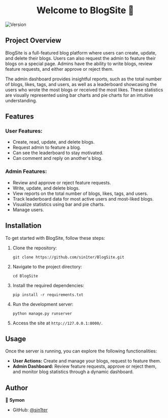 <h1 align="center">Welcome to BlogSite 👋</h1>

<p>
  <img alt="Version" src="https://img.shields.io/badge/version-v1-blue.svg?cacheSeconds=2592000" />
</p>

<h2>Project Overview</h2>

<p>BlogSite is a full-featured blog platform where users can create, update, and delete their blogs. Users can also request the admin to feature their blogs on a special page. Admins have the ability to write blogs, review feature requests, and either approve or reject them.</p>

<p>The admin dashboard provides insightful reports, such as the total number of blogs, likes, tags, and users, as well as a leaderboard showcasing the users who wrote the most blogs or received the most likes. These statistics are visually represented using bar charts and pie charts for an intuitive understanding.</p>

<h2>Features</h2>

<h3>User Features:</h3>
<ul>
  <li>Create, read, update, and delete blogs.</li>
  <li>Request admin to feature a blog.</li>
  <li>Can see the leaderboard to stay motivated.</li>
  <li>Can comment and reply on another's blog.</li>
</ul>

<h3>Admin Features:</h3>
<ul>
  <li>Review and approve or reject feature requests.</li>
  <li>Write, update, and delete blogs.</li>
  <li>View reports on the total number of blogs, likes, tags, and users.</li>
  <li>Track leaderboard data for most active users and most-liked blogs.</li>
  <li>Visualize statistics using bar and pie charts.</li>
  <li>Manage users.</li>
</ul>

<h2>Installation</h2>

<p>To get started with BlogSite, follow these steps:</p>

<ol>
  <li>Clone the repository:
    <pre><code>git clone https://github.com/sin1ter/BlogSite.git</code></pre>
  </li>
  <li>Navigate to the project directory:
    <pre><code>cd BlogSite</code></pre>
  </li>
  <li>Install the required dependencies:
    <pre><code>pip install -r requirements.txt</code></pre>
  </li>
  <li>Run the development server:
    <pre><code>python manage.py runserver</code></pre>
  </li>
  <li>Access the site at <code>http://127.0.0.1:8000/</code>.</li>
</ol>

<h2>Usage</h2>

<p>Once the server is running, you can explore the following functionalities:</p>

<ul>
  <li><strong>User Actions:</strong> Create and manage your blogs, request to feature them.</li>
  <li><strong>Admin Dashboard:</strong> Review feature requests, approve or reject them, and monitor blog statistics through a dynamic dashboard.</li>
</ul>

<h2>Author</h2>

<p>👤 <strong>Symon</strong></p>

<ul>
  <li>GitHub: <a href="https://github.com/sin1ter">@sin1ter</a></li>
</ul>
